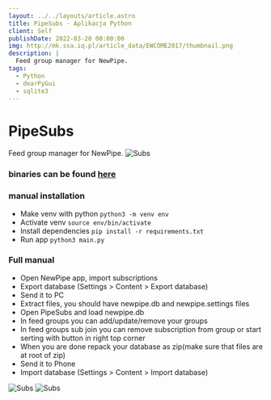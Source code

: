 ```yaml
---
layout: ../../layouts/article.astro
title: PipeSubs - Aplikacja Python
client: Self
publishDate: 2022-03-20 00:00:00
img: http://mk.ssa.iq.pl/article_data/EWCOME2017/thumbnail.png
description: |
  Feed group manager for NewPipe.
tags:
  - Python
  - dearPyGui
  - sqlite3
---
```


# PipeSubs

Feed group manager for NewPipe.
![Subs](.github/PipeSubs.png)

### binaries can be found [here](https://github.com/kifner-mateusz/PipeSubs/releases)

### manual installation

- Make venv with python `python3 -m venv env`
- Activate venv `source env/bin/activate`
- Install dependencies `pip install -r requirements.txt`
- Run app `python3 main.py`

### Full manual

- Open NewPipe app, import subscriptions
- Export database (Settings > Content > Export database)
- Send it to PC
- Extract files, you should have newpipe.db and newpipe.settings files
- Open PipeSubs and load newpipe.db
- In feed groups you can add/update/remove your groups
- In feed groups sub join you can remove subscription from group or start serting with button in right top corner
- When you are done repack your database as zip(make sure that files are at root of zip)
- Send it to Phone
- Import database (Settings > Content > Import database)

![Subs](.github/PipeSubs2.png)
![Subs](.github/PipeSubs3.png)
